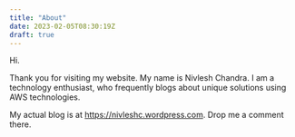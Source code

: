 ```yaml
---
title: "About"
date: 2023-02-05T08:30:19Z
draft: true
---
```


Hi.

Thank you for visiting my website. My name is Nivlesh Chandra.
I am a technology enthusiast, who frequently blogs about unique solutions using AWS technologies.

My actual blog is at https://nivleshc.wordpress.com. Drop me a comment there.
